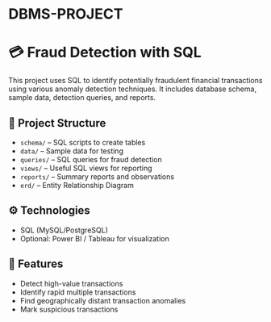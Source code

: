 # DBMS-PROJECT
# 💳 Fraud Detection with SQL

This project uses SQL to identify potentially fraudulent financial transactions using various anomaly detection techniques. It includes database schema, sample data, detection queries, and reports.

## 📁 Project Structure

- `schema/` – SQL scripts to create tables
- `data/` – Sample data for testing
- `queries/` – SQL queries for fraud detection
- `views/` – Useful SQL views for reporting
- `reports/` – Summary reports and observations
- `erd/` – Entity Relationship Diagram

## ⚙️ Technologies

- SQL (MySQL/PostgreSQL)
- Optional: Power BI / Tableau for visualization

## 🚀 Features

- Detect high-value transactions
- Identify rapid multiple transactions
- Find geographically distant transaction anomalies
- Mark suspicious transactions
